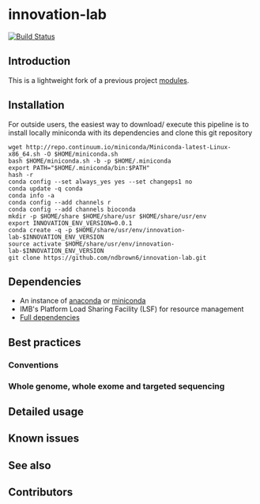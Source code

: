 # innovation-lab
[![Build Status](https://travis-ci.com/ndbrown6/innovation-lab.svg?token=WQkjmC3gu8Nd4XcQmFkn&branch=master)](https://travis-ci.com/ndbrown6/innovation-lab)

## Introduction
This is a lightweight fork of a previous project [modules](https://github.com/ndbrown6/modules).

## Installation
For outside users, the easiest way to download/ execute this pipeline is to install
locally miniconda with its dependencies and clone this git repository

```
wget http://repo.continuum.io/miniconda/Miniconda-latest-Linux-x86_64.sh -O $HOME/miniconda.sh
bash $HOME/miniconda.sh -b -p $HOME/.miniconda
export PATH="$HOME/.miniconda/bin:$PATH"
hash -r
conda config --set always_yes yes --set changeps1 no
conda update -q conda
conda info -a
conda config --add channels r
conda config --add channels bioconda
mkdir -p $HOME/share $HOME/share/usr $HOME/share/usr/env
export INNOVATION_ENV_VERSION=0.0.1
conda create -q -p $HOME/share/usr/env/innovation-lab-$INNOVATION_ENV_VERSION
source activate $HOME/share/usr/env/innovation-lab-$INNOVATION_ENV_VERSION
git clone https://github.com/ndbrown6/innovation-lab.git
```

## Dependencies
- An instance of [anaconda](https://www.anaconda.com) or [miniconda](https://conda.io/en/latest/miniconda.html)
- IMB's Platform Load Sharing Facility (LSF) for resource management
- [Full dependencies](https://github.com/ndbrown6/innovation-lab/tree/master/conda)

## Best practices
	
### Conventions

### Whole genome, whole exome and targeted sequencing

## Detailed usage

## Known issues

## See also

## Contributors
